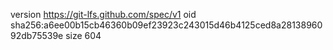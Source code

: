 version https://git-lfs.github.com/spec/v1
oid sha256:a6ee00b15cb46360b09ef23923c243015d46b4125ced8a2813896092db75539e
size 604
